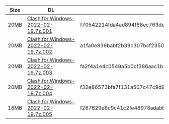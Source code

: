 |    Size   |     DL  | sha512sum |
|  ---  |  ---  |  ---  |
| 20MB | [Clash.for.Windows-2022-02-19.7z.001](https://cdn.jsdelivr.net/gh/appleians/cfw_m1@main/Clash.for.Windows-2022-02-19.7z.001) | f70542214fda4ad894f68ec763de46b421861adbc0f88340470063073d1bd2b2fadbe3dcf72cd4dc2b4f74a613dfb0a2e25e665c55eb42d70db8dd0646a275d6 |
| 20MB | [Clash.for.Windows-2022-02-19.7z.002](https://cdn.jsdelivr.net/gh/appleians/cfw_m1@main/Clash.for.Windows-2022-02-19.7z.002) | a1fa0e839babf2b39c307bcf235009bf0e16659edfdb72adb3f583bdb7dd61f8d1967fe13bbd062570cf2b62c8e583d813ffc1a94f42e37512d7df9b985566b1 |
| 20MB | [Clash.for.Windows-2022-02-19.7z.003](https://cdn.jsdelivr.net/gh/appleians/cfw_m1@main/Clash.for.Windows-2022-02-19.7z.003) | fa2f4a1e4c0549a5b0cf386aac1b3a8b9a6ccaebed36eb99d8893bf892f322e2bc871b26555ac4c34ebf56d3f689c36b80d3df031538c98c48754d619c25e8fe |
| 20MB | [Clash.for.Windows-2022-02-19.7z.004](https://cdn.jsdelivr.net/gh/appleians/cfw_m1@main/Clash.for.Windows-2022-02-19.7z.004) | f32e86573bfa7f131a507c47c9d9bdbd695b74ff981277c7e7469d2eb3b214b9bfcfb060616e4363e6d154222fc493bdbfef0412c4103666bbd8a162d22e43c4 |
| 18MB | [Clash.for.Windows-2022-02-19.7z.005](https://cdn.jsdelivr.net/gh/appleians/cfw_m1@main/Clash.for.Windows-2022-02-19.7z.005) | f267629e8c9c41c2fe48978adabbf1919aabbede50e67c8422b1d3be0561480bcbb62f6e2b00032fc6599904e0faa880d681216ebbe2d3f997043ae1fc0aec78 |
